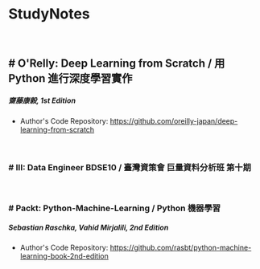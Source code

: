 # StudyNotes

<br/>

## # O'Relly: Deep Learning from Scratch / 用 Python 進行深度學習實作
##### 齋藤康毅, 1st Edition 
* Author's Code Repository: https://github.com/oreilly-japan/deep-learning-from-scratch

<br/>

### # III: Data Engineer BDSE10 / 臺灣資策會 巨量資料分析班 第十期

<br/>

### # Packt: Python-Machine-Learning / Python 機器學習
##### Sebastian Raschka, Vahid Mirjalili, 2nd Edition
* Author's Code Repository: https://github.com/rasbt/python-machine-learning-book-2nd-edition
